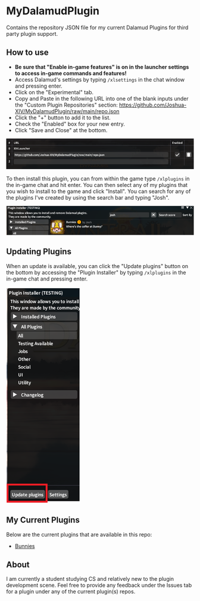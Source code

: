 ﻿# MyDalamudPlugin
Contains the repository JSON file for my current Dalamud Plugins for third party plugin support.

## How to use
* **Be sure that "Enable in-game features" is on in the launcher settings to access in-game commands and features!**
* Access Dalamud's settings by typing `/xlsettings` in the chat window and pressing enter.
* Click on the "Experimental" tab.
* Copy and Paste in the following URL into one of the blank inputs under the "Custom Plugin Repositories" section: https://github.com/Joshua-XIV/MyDalamudPlugin/raw/main/repo.json
* Click the "+" button to add it to the list.
* Check the "Enabled" box for your new entry.
* Click "Save and Close" at the bottom.
  
![Example of Custom Repo](https://raw.githubusercontent.com/Joshua-XIV/MyDalamudPlugin/main/images/repo.png)

To then install this plugin, you can from within the game type `/xlplugins` in the in-game chat and hit enter.
You can then select any of my plugins that you wish to install to the game and click "Install".
You can search for any of the plugins I've created by using the search bar and typing "Josh".

![Plugin Install Example](https://raw.githubusercontent.com/Joshua-XIV/MyDalamudPlugin/main/images/plugininstall.png)

## Updating Plugins

When an update is available, you can click the "Update plugins" button on the bottom by accessing the "Plugin Installer" by typing `/xlplugins` in the in-game chat and pressing enter.

![Plugin Update Example](https://raw.githubusercontent.com/Joshua-XIV/MyDalamudPlugin/main/images/imuupdateplugin.png)

## My Current Plugins

Below are the current plugins that are available in this repo:

* [Bunnies](https://github.com/Joshua-XIV/Bunnies)

## About

I am currently a student studying CS and relatively new to the plugin development scene. Feel free to provide any feedback under the Issues tab for a plugin under any of the current plugin(s) repos.
